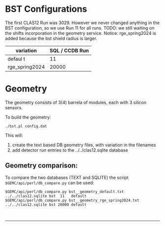 # BST Configurations

The first CLAS12 Run was 3029. However we never changed anything in the BST configuration, 
so we use Run 11 for all runs. TODO: we still waiting on the shifts incorporation in the geometry service.
Notice: rge_spring2024 is added because the bst shield radius is larger.

| variation      | SQL / CCDB Run | 
|----------------|----------------|
| defaul t       | 11             | 
| rge_spring2024 | 20000          |


# Geometry

The geometry consists of 3(4) barrela of modules, 
each with 3 silicon sensors.


To build the geometry:

````./bst.pl config.dat````

This will:

1. create the text based DB geometry files, with variation in the filenames
2. add detector run entries to the ../../clas12.sqlite database


## Geometry comparison:

To compare the two databases (TEXT and SQLITE) the script ` $GEMC/api/perl/db_compare.py` can be used:

````
$GEMC/api/perl/db_compare.py bst__geometry_default.txt        ../../clas12.sqlite bst  11   default
$GEMC/api/perl/db_compare.py bst__geometry_rge_spring2024.txt ../../clas12.sqlite bst 20000 default
````

<br/>

---
